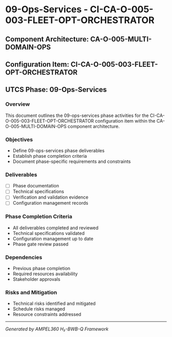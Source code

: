 # 09-Ops-Services - CI-CA-O-005-003-FLEET-OPT-ORCHESTRATOR

## Component Architecture: CA-O-005-MULTI-DOMAIN-OPS
## Configuration Item: CI-CA-O-005-003-FLEET-OPT-ORCHESTRATOR
## UTCS Phase: 09-Ops-Services

### Overview
This document outlines the 09-ops-services phase activities for the CI-CA-O-005-003-FLEET-OPT-ORCHESTRATOR configuration item within the CA-O-005-MULTI-DOMAIN-OPS component architecture.

### Objectives
- Define 09-ops-services phase deliverables
- Establish phase completion criteria
- Document phase-specific requirements and constraints

### Deliverables
- [ ] Phase documentation
- [ ] Technical specifications
- [ ] Verification and validation evidence
- [ ] Configuration management records

### Phase Completion Criteria
- All deliverables completed and reviewed
- Technical specifications validated
- Configuration management up to date
- Phase gate review passed

### Dependencies
- Previous phase completion
- Required resources availability
- Stakeholder approvals

### Risks and Mitigation
- Technical risks identified and mitigated
- Schedule risks managed
- Resource constraints addressed

---
*Generated by AMPEL360 H₂-BWB-Q Framework*
